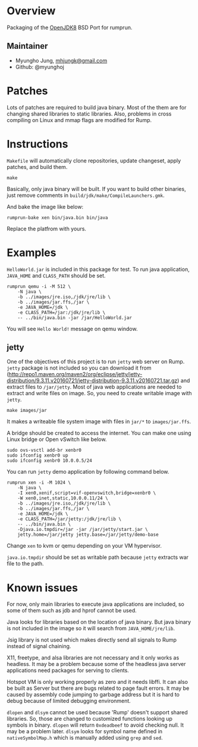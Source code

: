 Overview
========

Packaging of the [OpenJDK8](http://openjdk.java.net/projects/bsd-port/) BSD Port for rumprun.

Maintainer
----------

* Myungho Jung, mhjungk@gmail.com
* Github: @myunghoj

Patches
=======

Lots of patches are required to build java binary. Most of the them are for changing shared libraries to static libraries. Also, problems in cross compiling on Linux and mmap flags are modified for Rump.

Instructions
============

`Makefile` will automatically clone repositories, update changeset, apply patches, and build them.

```
make
```

Basically, only java binary will be built. If you want to build other binaries, just remove comments in `build/jdk/make/CompileLaunchers.gmk`.

And bake the image like below:

```
rumprun-bake xen bin/java.bin bin/java
```

Replace the platfrom with yours.

Examples
========

`HelloWorld.jar` is included in this package for test. To run java application, `JAVA_HOME` and `CLASS_PATH` should be set.

````
rumprun qemu -i -M 512 \
    -N java \
    -b ../images/jre.iso,/jdk/jre/lib \
    -b ../images/jar.ffs,/jar \
    -e JAVA_HOME=/jdk \
    -e CLASS_PATH=/jar:/jdk/jre/lib \
    -- ../bin/java.bin -jar /jar/HelloWorld.jar
````

You will see `Hello World!` message on qemu window.

jetty
-----

One of the objectives of this project is to run `jetty` web server on Rump. `jetty` package is not included so you can download it from (http://repo1.maven.org/maven2/org/eclipse/jetty/jetty-distribution/9.3.11.v20160721/jetty-distribution-9.3.11.v20160721.tar.gz) and extract files to `/jar/jetty`. Most of java web applications are needed to extract and write files on image. So, you need to create writable image with `jetty`.

````
make images/jar
````

It makes a writeable file system image with files in `jar/*` to `images/jar.ffs`.

A bridge should be created to access the internet. You can make one using Linux bridge or Open vSwitch like below.

````
sudo ovs-vsctl add-br xenbr0
sudo ifconfig xenbr0 up
sudo ifconfig xenbr0 10.0.0.5/24
````

You can run `jetty` demo application by following command below.

````
rumprun xen -i -M 1024 \
    -N java \
    -I xen0,xenif,script=vif-openvswitch,bridge=xenbr0 \
    -W xen0,inet,static,10.0.0.11/24 \
    -b ../images/jre.iso,/jdk/jre/lib \
    -b ../images/jar.ffs,/jar \
    -e JAVA_HOME=/jdk \
    -e CLASS_PATH=/jar/jetty:/jdk/jre/lib \
    -- ../bin/java.bin \
    -Djava.io.tmpdir=/jar -jar /jar/jetty/start.jar \
    jetty.home=/jar/jetty jetty.base=/jar/jetty/demo-base
````

Change `xen` to kvm or qemu depending on your VM hypervisor.

`java.io.tmpdir` should be set as writable path because `jetty` extracts war file to the path.


Known issues
============

For now, only main libraries to execute java applications are included, so some of them such as jdb and hprof cannot be used.

Java looks for libraries based on the location of java binary. But java binary is not included in the image so it will search from `JAVA_HOME/jre/lib`.

Jsig library is not used which makes directly send all signals to Rump instead of signal chaining.

X11, freetype, and alsa libraries are not necessary and it only works as headless. It may be a problem because some of the headless java server applications need packages for serving to clients.

Hotspot VM is only working properly as zero and it needs libffi. It can also be built as Server but there are bugs related to page fault errors. It may be caused by assembly code jumping to garbage address but it is hard to debug because of limited debugging environment.

`dlopen` and `dlsym` cannot be used because 'Rump' doesn't support shared libraries. So, those are changed to customized functions looking up symbols in binary. `dlopen` will return `0xdeadbeef` to avoid checking null. It may be a problem later. `dlsym` looks for symbol name defined in `nativeSymbolMap.h` which is manually added using `grep` and `sed`.
